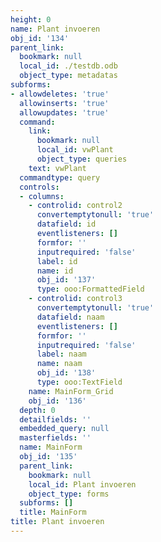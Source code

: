```yaml
---
height: 0
name: Plant invoeren
obj_id: '134'
parent_link:
  bookmark: null
  local_id: ./testdb.odb
  object_type: metadatas
subforms:
- allowdeletes: 'true'
  allowinserts: 'true'
  allowupdates: 'true'
  command:
    link:
      bookmark: null
      local_id: vwPlant
      object_type: queries
    text: vwPlant
  commandtype: query
  controls:
  - columns:
    - controlid: control2
      convertemptytonull: 'true'
      datafield: id
      eventlisteners: []
      formfor: ''
      inputrequired: 'false'
      label: id
      name: id
      obj_id: '137'
      type: ooo:FormattedField
    - controlid: control3
      convertemptytonull: 'true'
      datafield: naam
      eventlisteners: []
      formfor: ''
      inputrequired: 'false'
      label: naam
      name: naam
      obj_id: '138'
      type: ooo:TextField
    name: MainForm_Grid
    obj_id: '136'
  depth: 0
  detailfields: ''
  embedded_query: null
  masterfields: ''
  name: MainForm
  obj_id: '135'
  parent_link:
    bookmark: null
    local_id: Plant invoeren
    object_type: forms
  subforms: []
  title: MainForm
title: Plant invoeren
---
```

